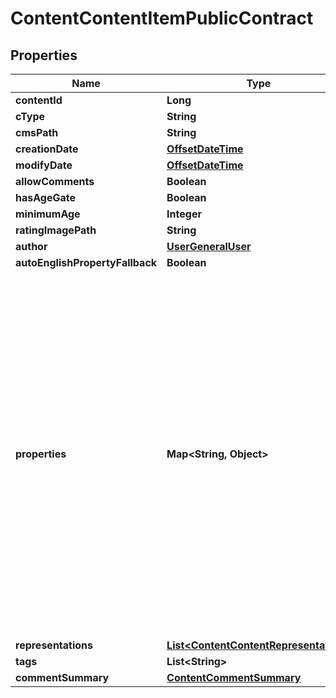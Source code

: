 
# ContentContentItemPublicContract

## Properties
Name | Type | Description | Notes
------------ | ------------- | ------------- | -------------
**contentId** | **Long** |  |  [optional]
**cType** | **String** |  |  [optional]
**cmsPath** | **String** |  |  [optional]
**creationDate** | [**OffsetDateTime**](OffsetDateTime.md) |  |  [optional]
**modifyDate** | [**OffsetDateTime**](OffsetDateTime.md) |  |  [optional]
**allowComments** | **Boolean** |  |  [optional]
**hasAgeGate** | **Boolean** |  |  [optional]
**minimumAge** | **Integer** |  |  [optional]
**ratingImagePath** | **String** |  |  [optional]
**author** | [**UserGeneralUser**](UserGeneralUser.md) |  |  [optional]
**autoEnglishPropertyFallback** | **Boolean** |  |  [optional]
**properties** | **Map&lt;String, Object&gt;** | Firehose content is really a collection of metadata and \&quot;properties\&quot;, which are the potentially-but-not-strictly localizable data that comprises the meat of whatever content is being shown.  As Cole Porter would have crooned, \&quot;Anything Goes\&quot; with Firehose properties. They are most often strings, but they can theoretically be anything. They are JSON encoded, and could be JSON structures, simple strings, numbers etc... The Content Type of the item (cType) will describe the properties, and thus how they ought to be deserialized. |  [optional]
**representations** | [**List&lt;ContentContentRepresentation&gt;**](ContentContentRepresentation.md) |  |  [optional]
**tags** | **List&lt;String&gt;** |  |  [optional]
**commentSummary** | [**ContentCommentSummary**](ContentCommentSummary.md) |  |  [optional]




